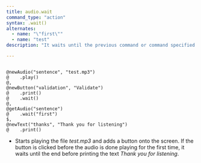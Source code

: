 ```yaml
---
title: audio.wait
command_type: "action"
syntax: .wait()
alternates:
  - name: "\"first\""
  - name: "test"
description: "It waits until the previous command or command specified is executed or the specified time runs out before moving onto the next command."

---
```


<!--more-->

<pre><code class="language-diff-javascript diff-highlight try-true">
@newAudio("sentence", "test.mp3")
@    .play()
@,
@newButton("validation", "Validate")
@    .print()
@    .wait()
@,
@getAudio("sentence")
@    .wait("first")
$,
@newText("thanks", "Thank you for listening")
@    .print()
</code></pre>

+ Starts playing the file *test.mp3* and adds a button onto the screen. If the button is clicked before the audio is done playing for the first time, it waits until the end before printing the text *Thank you for listening*.		

